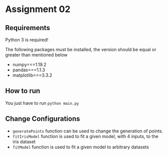 # Assignment 02

## Requirements

Python 3 is required!

The following packages must be installed, the version should be equal or greater than mentioned below

- numpy===1.19.2
- pandas===1.1.3
- matplotlib===3.3.2

## How to run

You just have to run `python main.py`

## Change Configurations

- `generatePoints` function can be used to change the generation of points.
- `fitIrisModel` function is used to fit a given model, with 4 inputs, to the iris dataset
- `fitModel` function is used to fit a given model to arbitrary datasets

